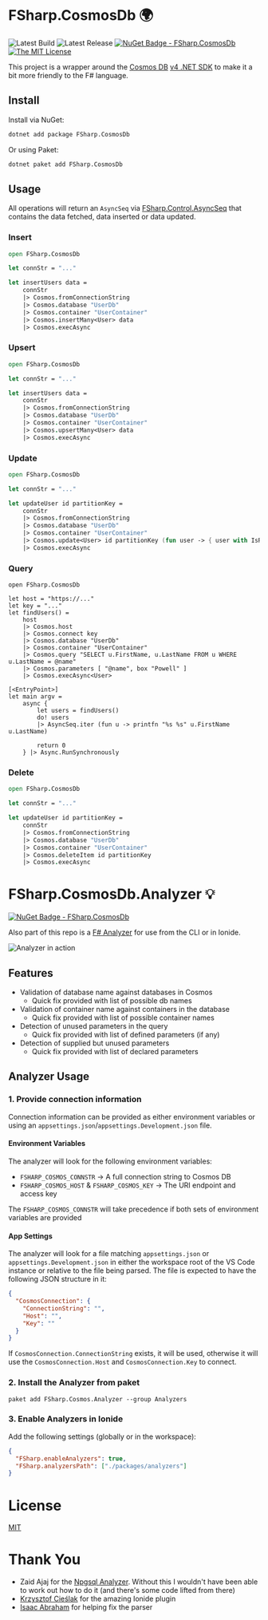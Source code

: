 # FSharp.CosmosDb 🌍

![Latest Build](https://github.com/aaronpowell/FSharp.CosmosDb/workflows/Build%20release%20candidate/badge.svg) ![Latest Release](https://github.com/aaronpowell/FSharp.CosmosDb/workflows/Publish%20Release/badge.svg) [![NuGet Badge - FSharp.CosmosDb](https://buildstats.info/nuget/FSharp.CosmosDb)](https://www.nuget.org/packages/FSharp.CosmosDb) [![The MIT License](https://img.shields.io/badge/license-MIT-orange.svg?color=blue&style=flat-square)](http://opensource.org/licenses/MIT)

This project is a wrapper around the [Cosmos DB](https://docs.microsoft.com/azure/cosmos-db/introduction?WT.mc_id=javascript-0000-aapowell) [v4 .NET SDK](https://docs.microsoft.com/azure/cosmos-db/create-sql-api-dotnet-v4?WT.mc_id=javascript-0000-aapowell) to make it a bit more friendly to the F# language.

## Install

Install via NuGet:

```bash
dotnet add package FSharp.CosmosDb
```

Or using Paket:

```bash
dotnet paket add FSharp.CosmosDb
```

## Usage

All operations will return an `AsyncSeq` via [FSharp.Control.AsyncSeq](http://fsprojects.github.io/FSharp.Control.AsyncSeq/index.html) that contains the data fetched, data inserted or data updated.

### Insert

```fsharp
open FSharp.CosmosDb

let connStr = "..."

let insertUsers data =
    connStr
    |> Cosmos.fromConnectionString
    |> Cosmos.database "UserDb"
    |> Cosmos.container "UserContainer"
    |> Cosmos.insertMany<User> data
    |> Cosmos.execAsync
```

### Upsert

```fsharp
open FSharp.CosmosDb

let connStr = "..."

let insertUsers data =
    connStr
    |> Cosmos.fromConnectionString
    |> Cosmos.database "UserDb"
    |> Cosmos.container "UserContainer"
    |> Cosmos.upsertMany<User> data
    |> Cosmos.execAsync
```

### Update

```fsharp
open FSharp.CosmosDb

let connStr = "..."

let updateUser id partitionKey =
    connStr
    |> Cosmos.fromConnectionString
    |> Cosmos.database "UserDb"
    |> Cosmos.container "UserContainer"
    |> Cosmos.update<User> id partitionKey (fun user -> { user with IsRegistered = true })
    |> Cosmos.execAsync
```

### Query

```f#
open FSharp.CosmosDb

let host = "https://..."
let key = "..."
let findUsers() =
    host
    |> Cosmos.host
    |> Cosmos.connect key
    |> Cosmos.database "UserDb"
    |> Cosmos.container "UserContainer"
    |> Cosmos.query "SELECT u.FirstName, u.LastName FROM u WHERE u.LastName = @name"
    |> Cosmos.parameters [ "@name", box "Powell" ]
    |> Cosmos.execAsync<User>
```

```f#
[<EntryPoint>]
let main argv =
    async {
        let users = findUsers()
        do! users
        |> AsyncSeq.iter (fun u -> printfn "%s %s" u.FirstName u.LastName)

        return 0
    } |> Async.RunSynchronously
```

### Delete

```fsharp
open FSharp.CosmosDb

let connStr = "..."

let updateUser id partitionKey =
    connStr
    |> Cosmos.fromConnectionString
    |> Cosmos.database "UserDb"
    |> Cosmos.container "UserContainer"
    |> Cosmos.deleteItem id partitionKey
    |> Cosmos.execAsync
```

# FSharp.CosmosDb.Analyzer 💡

[![NuGet Badge - FSharp.CosmosDb](https://buildstats.info/nuget/FSharp.CosmosDb)](https://www.nuget.org/packages/FSharp.CosmosDb)

Also part of this repo is a [F# Analyzer](https://github.com/ionide/FSharp.Analyzers.SDK) for use from the CLI or in Ionide.

![Analyzer in action](/docs/images/cosmos-analyzer-usage.gif)

## Features

- Validation of database name against databases in Cosmos
  - Quick fix provided with list of possible db names
- Validation of container name against containers in the database
  - Quick fix provided with list of possible container names
- Detection of unused parameters in the query
  - Quick fix provided with list of defined parameters (if any)
- Detection of supplied but unused parameters
  - Quick fix provided with list of declared parameters

## Analyzer Usage

### 1. Provide connection information

Connection information can be provided as either environment variables or using an `appsettings.json`/`appsettings.Development.json` file.

#### Environment Variables

The analyzer will look for the following environment variables:

- `FSHARP_COSMOS_CONNSTR` -> A full connection string to Cosmos DB
- `FSHARP_COSMOS_HOST` & `FSHARP_COSMOS_KEY` -> The URI endpoint and access key

The `FSHARP_COSMOS_CONNSTR` will take precedence if both sets of environment variables are provided

#### App Settings

The analyzer will look for a file matching `appsettings.json` or `appsettings.Development.json` in either the workspace root of the VS Code instance or relative to the file being parsed. The file is expected to have the following JSON structure in it:

```json
{
  "CosmosConnection": {
    "ConnectionString": "",
    "Host": "",
    "Key": ""
  }
}
```

If `CosmosConnection.ConnectionString` exists, it will be used, otherwise it will use the `CosmosConnection.Host` and `CosmosConnection.Key` to connect.

### 2. Install the Analyzer from paket

`paket add FSharp.Cosmos.Analyzer --group Analyzers`

### 3. Enable Analyzers in Ionide

Add the following settings (globally or in the workspace):

```json
{
  "FSharp.enableAnalyzers": true,
  "FSharp.analyzersPath": ["./packages/analyzers"]
}
```

# License

[MIT](./License.md)

# Thank You

- Zaid Ajaj for the [Npgsql Analyzer](https://github.com/Zaid-Ajaj/Npgsql.FSharp.Analyzer). Without this I wouldn't have been able to work out how to do it (and there's some code lifted from there)
- [Krzysztof Cieślak](https://twitter.com/k_cieslak) for the amazing Ionide plugin
- [Isaac Abraham](https://twitter.com/isaac_abraham) for helping fix the parser
